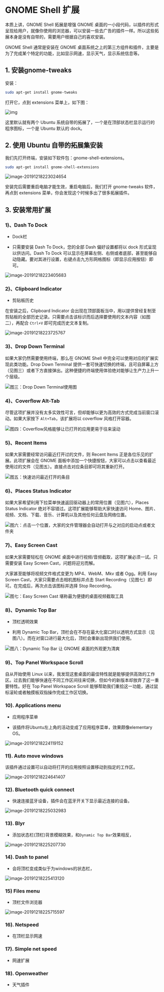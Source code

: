 # GNOME Shell 扩展

本质上讲，GNOME Shell 拓展是增强 GNOME 桌面的一小段代码，以插件的形式呈现给用户，就像你使用的浏览器，可以安装一些去广告的插件一样。所以这些拓展本身是没有自带的，需要用户根据自己的喜欢安装。

GNOME Shell 通常是安装在 GNOME 桌面系统之上的第三方组件和插件，主要是为了完成某个特定的功能，比如显示网速，显示天气，显示系统信息等。



## 1. 安装gnome-tweaks

安装：

 ```bash
sudo apt-get install gnome-tweaks
 ```



打开它，点到 extensions 菜单上，如下图：

![img](https://pic1.zhimg.com/80/v2-0e718655ed1944c61e8986a00fc1ca44_hd.jpg)

这里默认就有两个 Ubuntu 系统自带的拓展了，一个是在顶部状态栏显示运行的程序图标，一个是 Ubuntu 默认的 dock。



## 2. 使用 Ubuntu 自带的拓展集安装

我们先打开终端，安装如下软件包：gnome-shell-extensions。

```bash
sudo apt-get install gnome-shell-extensions
```

![image-20191218223024654](https://gitee.com//chendemo12/FigureBed/raw/master//PicGo//20200312221003.png)

安装完后需要重启电脑才能生效，重启电脑后，我们打开 gnome-tweaks 软件，再点到 extensions 菜单，你会发现这个时候多出了很多拓展插件。



## 3. 安装常用扩展

### 1)、Dash To Dock

+   Dock栏

+   只需要安装 Dash To Dock，您的全部 Dash 偏好设置都将以 dock 形式呈现以供访问。Dash To Dock 可以显示在屏幕左侧、右侧或者底部，甚至能够自动隐藏。要对其进行设置，右键点击九方形网格图标（即显示应用按钮）即可。

![image-20191218223405683](https://gitee.com//chendemo12/FigureBed/raw/master//PicGo//20200312221004.png)



### 2)、Clipboard Indicator

+   剪贴板历史

在安装之后，Clipboard Indicator 会出现在顶部面板当中，用以提供曾经复制至剪贴板的全部历史记录。只需要点击该标识而后选择要使用的文本内容（如图二），再配合 `Ctrl+V` 即可完成历史文本复制。

![image-20191218223725767](https://gitee.com//chendemo12/FigureBed/raw/master//PicGo//20200312221005.png)



### 3)、Drop Down Terminal

如果大家仍然需要使用终端，那么在 GNOME Shell 中完全可以使用对应的扩展实现此类功能。Drop Down Terminal 提供一套可快速切换的终端，且可自屏幕上方（见图三）或者下方直接弹出。这种便捷的终端使用体验绝对能够让生产力上升一个层级。

![图三：Drop Down Terminal使用图](https://img.linux.net.cn/data/attachment/album/201609/22/171020ud8cs2234ws3iy8o.png)



### 4)、Coverflow Alt-Tab

尽管这项扩展并没有太多实效性可言，但却能够以更为高效的方式完成当前窗口滚动。如果大家按下 `Alt+Tab`，该扩展将以 coverflow 风格打开容器。



![图四：Coverflow风格能够让已打开的应用更易于往来滚动](https://img.linux.net.cn/data/attachment/album/201609/22/171023rxlwchpqt5758xtl.png)



### 5)、Recent Items

如果大家需要经常访问最近打开过的文件，则 Recent Items 正是各位乐见的扩展。此项扩展会在 GNOME 面板中添加一个快捷按钮，大家可以点击以查看最近使用过的文件（见图五）。直接点击对应条目即可将其重新打开。

![图五：快速访问最近打开的条目](https://img.linux.net.cn/data/attachment/album/201609/22/171025htt7bt98ztjtgyie.png)



### 6)、Places Status Indicator

如果大家希望利用下拉菜单快速返回驱动器上的常用位置（见图六），Places Status Indicator 绝对不容错过。这项扩展能够帮助大家快速访问 Home、图片、视频、文档、下载、音乐、计算机以及其他任何云盘及网络位置。

![图六：点击一个位置，大家的文件管理器会自动打开与之对应的启动点或者文件夹](https://img.linux.net.cn/data/attachment/album/201609/22/171029j7zr9qk3yq475k44.png)



### 7)、Easy Screen Cast

如果大家需要轻松在 GNOME 桌面中进行视频/音频截取，这项扩展必须一试。只需要安装 Easy Screen Cast，问题将迎刃而解。

大家甚至能够将视频文件格式变更为 MP4、WebM、Mkv 或者 Ogg。利用 Easy Screen Cast，大家只需要点击相机图标并点击 Start Recording（见图七）即可。在完成后，再次点击该图标并选择 Stop Recording。

![图七：Easy Screen Cast 堪称最为便捷的桌面视频截取工具](https://img.linux.net.cn/data/attachment/album/201609/22/171033pa443ka223gg2i3k.png)



### 8)、Dynamic Top Bar

+   顶栏透明效果

+   利用 Dynamic Top Bar，顶栏会在不存在最大化窗口时以透明方式显示（见图八）。而在对窗口进行最大化后，顶栏会重新出现供我们使用。

![图八：Dynamic Top Bar 让 GNOME 桌面的外观更为清爽](https://img.linux.net.cn/data/attachment/album/201609/22/171037iqzzypgeprvbmopl.png)



### 9)、Top Panel Workspace Scroll

自从开始使用 Linux 以来，我发现这套桌面的最佳特性就是能够提供高效的工作区。过去我们能够快速在不同工作区间往来切换，但如今的新版本却放弃了这一重要特性。好在 Top Panel Workspace Scroll 能够帮助我们重拾这一功能，通过鼠标滚轮或者触摸板双指操作完成工作区切换。



### 10). Applications menu

+   应用程序菜单

+   该插件将Ubuntu左上角的活动变成了应用程序菜单，效果颇像elementary OS。

![image-20191218224119152](https://gitee.com//chendemo12/FigureBed/raw/master//PicGo//20200312221006.png)



### 11). Auto move windows

该插件通过设置可以自动将打开的应用按照设置移动到指定的工作区。

![image-20191218224641407](https://gitee.com//chendemo12/FigureBed/raw/master//PicGo//20200312221007.png)



### 12). Bluetooth quick connect

+    快速连接蓝牙设备，插件会在蓝牙开关下显示最近连接的设备。

![image-20191218225032983](https://gitee.com//chendemo12/FigureBed/raw/master//PicGo//20200312221008.png)



### 13). Blyr

+   添加状态栏(顶栏)背景模糊效果，和`Dynamic Top Bar`效果相反，

![image-20191218225207730](https://gitee.com//chendemo12/FigureBed/raw/master//PicGo//20200312221009.png)



### 14). Dash to panel

+   会将顶栏变成类似于为windows的状态栏，

![image-20191218225413120](https://gitee.com//chendemo12/FigureBed/raw/master//PicGo//20200312221010.png)



### 15) Files menu

+   顶栏文件浏览器

![image-20191218225715597](https://gitee.com//chendemo12/FigureBed/raw/master//PicGo//20200312221011.png)



### 16).  Netspeed

+   在顶栏显示网速



### 17). Simple net speed

+   网速扩展



### 18). Openweather

+   天气插件

